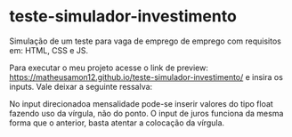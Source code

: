 # teste-simulador-investimento
Simulação de um teste para vaga de emprego de emprego com requisitos em: HTML, CSS e JS.

Para executar o meu projeto acesse o link de preview: https://matheusamon12.github.io/teste-simulador-investimento/ e insira os inputs. Vale deixar a seguinte ressalva: 

No input direcionadoa mensalidade pode-se inserir valores do tipo float fazendo uso da vírgula, não do ponto.
O input de juros funciona da mesma forma que o anterior, basta atentar a colocação da vírgula.
